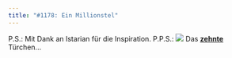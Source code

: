 ```yaml
---
title: "#1178: Ein Millionstel"
---
```


P.S.: Mit Dank an Istarian für die Inspiration.
P.P.S.:
<a href="http://www.fonflatter.de/advent08"><img src="http://www.fonflatter.de/adv08/kaefer.jpg"></a>
Das <a href="http://www.fonflatter.de/advent08"><strong>zehnte</strong></a> Türchen...
